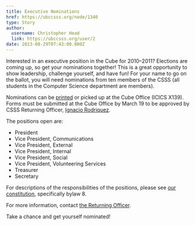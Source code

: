 ```yaml
---
title: Executive Nominations 
href: https://ubccsss.org/node/1340
type: Story
author:
  username: Christopher Head
  link: https://ubccsss.org/user/2
date: 2013-08-29T07:43:00.000Z
---
```


<div class="field field-name-body field-type-text-with-summary field-label-hidden"><div class="field-items"><div class="field-item even"><p>Interested in an executive position in the Cube for 2010&#x2013;2011? Elections are coming up, so get your nominations together! This is a great opportunity to show leadership, challenge yourself, and have fun! For your name to go on the ballot, you will need nominations from ten members of the CSSS (all students in the Computer Science department are members).</p>
<p>Nominations can be <a href="/files/2010nomination.pdf">printed</a> or picked up at the Cube Office (ICICS X139). Forms must be submitted at the Cube Office by March 19 to be approved by CSSS Returning Officer, <a href="/cdn-cgi/l/email-protection#cda8a1a8aeb9a4a2a3be8db9a5a8aeb8afa8e3aeac">Ignacio Rodriquez</a>.</p>
<p>The positions open are:</p>
<ul>
<li>President</li>
<li>Vice President, Communications</li>
<li>Vice President, External</li>
<li>Vice President, Internal</li>
<li>Vice President, Social</li>
<li>Vice President, Volunteering Services</li>
<li>Treasurer</li>
<li>Secretary</li>
</ul>
<p>For descriptions of the responsibilities of the positions, please see <a href="/club/about/constitution">our constitution</a>, specifically bylaw 8.</p>
<p>For more information, contact <a href="/cdn-cgi/l/email-protection#12777e7771667b7d7c6152667a77716770773c7173">the Returning Officer</a>.</p>
<p>Take a chance and get yourself nominated!</p>
</div></div></div>    <footer>
          </footer>